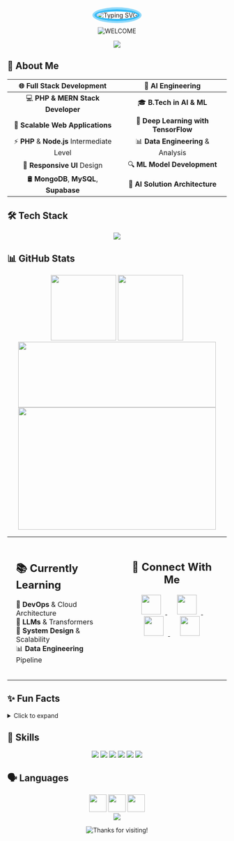 <div align="center">
  <style>
    .profile-avatar { border-radius:50%; border:5px solid #36BCF7; animation:pulse 2s infinite; }
    @keyframes pulse {
      0%{box-shadow:0 0 0 0 rgba(54,188,247,0.7);}
      70%{box-shadow:0 0 0 20px rgba(54,188,247,0);}
      100%{box-shadow:0 0 0 0 rgba(54,188,247,0);}
    }
    .social-icons img { margin:0 10px; transition:transform 0.3s; }
    .social-icons img:hover { transform:scale(1.2); }
  </style>

  <!-- animated avatar -->
  <img class="profile-avatar" src="https://readme-typing-svg.herokuapp.com?font=Montserrat&weight=600&size=35&pause=500&color=36BCF7FF&center=true&vCenter=true&random=false&width=500&height=70&lines=Hey+There!+%F0%9F%91%8B;I'm+Jayanthan+Senthilkumar;Fullstack+Developer;AI+%26+ML+Engineer" alt="Typing SVG" />

  <!-- gradient WELCOME badge -->
  <p>
    <img src="https://img.shields.io/badge/👋-WELCOME-ff69b4?style=for-the-badge&logo=github" alt="WELCOME"/>
  </p>

  <!-- profile views badge -->
  [![](https://komarev.com/ghpvc/?username=jayanthansenthilkumar&color=36BCF7&style=for-the-badge&label=Profile+Views)](https://github.com/jayanthansenthilkumar)
</div>

## 💫 About Me

<div align="center">

| 🌐 Full Stack Development | 🤖 AI Engineering |
|:------------------------:|:-----------------:|
| 💻 **PHP & MERN Stack Developer** | 🎓 **B.Tech in AI & ML** |
| 🔧 **Scalable Web Applications** | 🧠 **Deep Learning with TensorFlow** |
| ⚡ **PHP** & **Node.js** Intermediate Level | 📊 **Data Engineering** & Analysis |
| 📱 **Responsive UI** Design | 🔍 **ML Model Development** |
| 🛢️ **MongoDB**, **MySQL**, **Supabase** | 🚀 **AI Solution Architecture** |

</div>

## 🛠️ Tech Stack

<div align="center">
  <img src="https://skillicons.dev/icons?i=html,css,javascript,php,python,tensorflow,flask,react,mongodb,mysql,docker&theme=light" />
</div>

## 📊 GitHub Stats

<div align="center">
  <img height="150" src="https://github-readme-stats.vercel.app/api?username=jayanthansenthilkumar&show_icons=true&bg_color=ffffff&title_color=006AFF&text_color=000000&icon_color=36BCF7&border_color=36BCF7&ring_color=36BCF7&include_all_commits=true&count_private=true" />
  <img height="150" src="https://github-readme-streak-stats.herokuapp.com?user=jayanthansenthilkumar&background=ffffff&border=36BCF7&stroke=36BCF7&ring=36BCF7&fire=FF6B00&currStreakNum=000000&currStreakLabel=006AFF&dates=666666" />
</div>

<div align="center">
  <img height="150" width="95%" src="https://github-profile-trophy.vercel.app/?username=jayanthansenthilkumar&theme=flat&column=8&margin-w=5&margin-h=5&no-bg=true&no-frame=false&rank=SECRET,SSS,SS,S,AAA,AA,A,B,C" />
</div>

<div align="center">
  <img height="280" width="95%" src="https://github-readme-activity-graph.vercel.app/graph?username=jayanthansenthilkumar&custom_title=Contribution%20Graph&bg_color=ffffff&color=000000&line=36BCF7&point=006AFF&area=true&area_color=36BCF7&hide_border=false&border_color=36BCF7" />
</div>

<div align="center">
<table width="100%">
  <tr>
    <td width="50%" valign="top" style="padding: 20px;">
      <h2>📚 Currently Learning</h2>
      <ul style="list-style: none; padding: 0;">
        <li>🔧 <b>DevOps</b> & Cloud Architecture</li>
        <li>🤖 <b>LLMs</b> & Transformers</li>
        <li>🎯 <b>System Design</b> & Scalability</li>
        <li>📊 <b>Data Engineering</b> Pipeline</li>
      </ul>
    </td>
    <td width="50%" align="center" valign="top" style="padding: 20px;">
      <h2>🤝 Connect With Me</h2>
      <div style="margin: 20px 0;" class="social-icons">
        <a href="https://www.linkedin.com/in/jayanthan18" target="_blank">
          <img src="https://img.icons8.com/fluent/48/000000/linkedin.png" width="45" height="45" />
        </a>
        &nbsp;&nbsp;
        <a href="mailto:jayanthansenthilkumar18@gmail.com">
          <img src="https://img.icons8.com/fluent/48/000000/gmail.png" width="45" height="45" />
        </a>
        &nbsp;&nbsp;
        <a href="https://ceo.prisoltech.com" target="_blank">
          <img src="https://img.icons8.com/fluent/48/000000/domain.png" width="45" height="45" />
        </a>
        &nbsp;&nbsp;
        <a href="https://instagram.com/jayanthansenthilkumar" target="_blank">
          <img src="https://img.icons8.com/fluent/48/000000/instagram-new.png" width="45" height="45" />
        </a>
      </div>
    </td>
  </tr>
</table>
</div>

## ✨ Fun Facts
<details>
<summary>Click to expand</summary>
- 🚀 Wrote over 10k lines of code in 2023  
- ☕︎ Drank 250+ cups of coffee  
- 🐶 Own a Golden Retriever named Charlie  
</details>

## 🔧 Skills
<p align="center">
  <img src="https://img.shields.io/badge/HTML-95%25-orange?style=flat-square" />
  <img src="https://img.shields.io/badge/CSS-90%25-blue?style=flat-square" />
  <img src="https://img.shields.io/badge/JavaScript-85%25-yellow?style=flat-square" />
  <img src="https://img.shields.io/badge/PHP-80%25-purple?style=flat-square" />
  <img src="https://img.shields.io/badge/React-75%25-cyan?style=flat-square" />
  <img src="https://img.shields.io/badge/Python-70%25-green?style=flat-square" />
</p>

## 🗣️ Languages
<div align="center">
  <img src="https://github.com/madebybowtie/flagpack/raw/main/flags/us.svg" width="40" />  
  <img src="https://github.com/madebybowtie/flagpack/raw/main/flags/in.svg" width="40" />  
  <img src="https://github.com/madebybowtie/flagpack/raw/main/flags/es.svg" width="40" />  
</div>

<div align="center">
  <img src="https://capsule-render.vercel.app/api?type=waving&color=gradient&height=100&section=footer"/>
</div>

<p align="center">
  <img src="https://img.shields.io/badge/Thanks%20for%20visiting-Star%20if%20useful-brightgreen.svg" alt="Thanks for visiting!" />
</p>